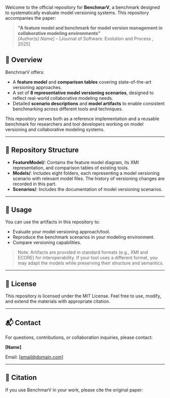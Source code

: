 
Welcome to the official repository for **BenchmarV**, a benchmark designed to systematically evaluate model versioning systems. This repository accompanies the paper:

> **"A feature model and benchmark for model version management in collaborative modeling environments"**  
> *[Author(s) Name]* – [Journal of Software: Evolution and Process , 2025]

## 📌 Overview

BenchmarV offers:
- A **feature model** and **comparison tables** covering state-of-the-art versioning approaches.
- A set of **8 representative model versioning scenarios**, designed to reflect real-world collaborative modeling needs.
- Detailed **scenario descriptions** and **model artifacts** to enable consistent benchmarking across different tools and techniques.

This repository serves both as a reference implementation and a reusable benchmark for researchers and tool developers working on model versioning and collaborative modeling systems.

---

## 🧩 Repository Structure

- **FeatureModel/**: Contains the feature model diagram, its XMI representation, and comparison tables of existing tools.
- **Models/**: Includes eight folders, each representing a model versioning scenario with relevant model files. The history of versioning changes are recorded in this part.
- **Scenarios/**: Includes the documentation of model versioning scenarios.

---

## 📘 Usage

You can use the artifacts in this repository to:
- Evaluate your model versioning approach/tool.
- Reproduce the benchmark scenarios in your modeling environment.
- Compare versioning capabilities.

> Note: Artifacts are provided in standard formats (e.g., XMI and ECORE) for interoperability. If your tool uses a different format, you may adapt the models while preserving their structure and semantics.

---

## 📄 License

This repository is licensed under the MIT License. Feel free to use, modify, and extend the materials with appropriate citation.

---

## 📬 Contact

For questions, contributions, or collaboration inquiries, please contact:

**[Name]**  

Email: [email@domain.com]

---

## 🔗 Citation

If you use BenchmarV in your work, please cite the original paper:


